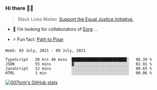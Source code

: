 ### Hi there 👋🏿

<!--
**007tom/007tom** is a ✨ _special_ ✨ repository because its `README.md` (this file) appears on your GitHub profile.

Here are some ideas to get you started:
-->

> Black Lives Matter. [Support the Equal Justice Initiative.](https://support.eji.org/give/153413/#!/donation/checkout)

<!--
- 🔭 I’m currently working on ...
- 🌱 I’m currently learning ...
-->
- 👯 I’m looking for collaborators of [Eorg](https://github.com/zhyd1997/Eorg) ...

<!--
- 🤔 I’m looking for help with ...
- 💬 Ask me about ...
- 📫 How to reach me: ...
- 😄 Pronouns: ...
-->

- ⚡ Fun fact: [Path to Pixar](https://bunnyhobby.github.io/)
<!--
-->

<!--START_SECTION:waka-->
```text
Week: 03 July, 2021 - 09 July, 2021

TypeScript   30 hrs 48 mins  ████████████████████████░   96.39 % 
JSON         55 mins         ▓░░░░░░░░░░░░░░░░░░░░░░░░   02.91 % 
JavaScript   12 mins         ░░░░░░░░░░░░░░░░░░░░░░░░░   00.65 % 
HTML         1 min           ░░░░░░░░░░░░░░░░░░░░░░░░░   00.06 % 
```
<!--END_SECTION:waka-->


[![007tom's GitHub stats](https://github-readme-stats.vercel.app/api?username=007tom&count_private=true&show_icons=true&theme=react)
](https://github.com/anuraghazra/github-readme-stats)
